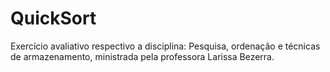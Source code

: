 # QuickSort

Exercício avaliativo respectivo a disciplina: Pesquisa, ordenação e técnicas de armazenamento, ministrada pela professora Larissa Bezerra.
